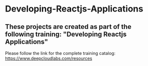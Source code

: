 # Developing-Reactjs-Applications

## These projects are created as part of the following training: "Developing Reactjs Applications"

Please follow the link for the complete training catalog: https://www.deepcloudlabs.com/resources
